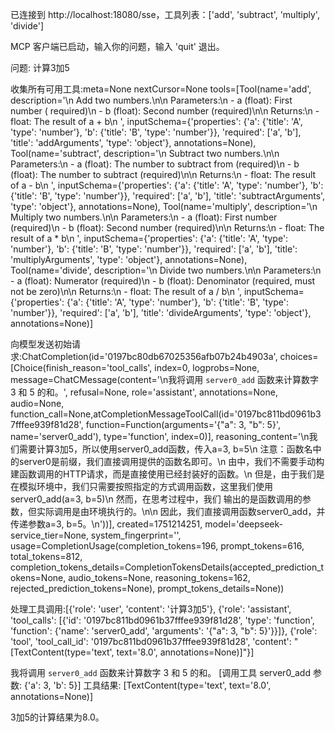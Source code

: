 已连接到 http://localhost:18080/sse，工具列表：['add', 'subtract', 'multiply', 'divide']

MCP 客户端已启动，输入你的问题，输入 'quit' 退出。

问题: 计算3加5

收集所有可用工具:meta=None nextCursor=None tools=[Tool(name='add', description='\n    Add two numbers.\n\n    Parameters:\n    - a (float): First number (
required)\n    - b (float): Second number (required)\n\n    Returns:\n    - float: The result of a + b\n    ', inputSchema={'properties': {'a': {'title': 'A', 'type': 'number'}, 'b': {'title': 'B', 'type': 'number'}}, 'required': ['a', 'b'], 'title': 'addArguments', 'type': 'object'}, annotations=None), Tool(name='subtract', description='\n    Subtract two numbers.\n\n    Parameters:\n    - a (float): The number to subtract from (required)\n    - b (float): The number to subtract (required)\n\n    Returns:\n    - float: The result of a - b\n    ', inputSchema={'properties': {'a': {'title': 'A', 'type': 'number'}, 'b': {'title': 'B', 'type': 'number'}}, 'required': ['a', 'b'], 'title': 'subtractArguments', 'type': 'object'}, annotations=None), Tool(name='multiply', description='\n    Multiply two numbers.\n\n    Parameters:\n    - a (float): First number (required)\n    - b (float): Second number (required)\n\n    Returns:\n    - float: The result of a * b\n    ', inputSchema={'properties': {'a': {'title': 'A', 'type': 'number'}, 'b': {'title': 'B', 'type': 'number'}}, 'required': ['a', 'b'], 'title': 'multiplyArguments', 'type': 'object'}, annotations=None), Tool(name='divide', description='\n    Divide two numbers.\n\n    Parameters:\n    - a (float): Numerator (required)\n    - b (float): Denominator (required, must not be zero)\n\n    Returns:\n    - float: The result of a / b\n    ', inputSchema={'properties': {'a': {'title': 'A', 'type': 'number'}, 'b': {'title': 'B', 'type': 'number'}}, 'required': ['a', 'b'], 'title': 'divideArguments', 'type': 'object'}, annotations=None)]

向模型发送初始请求:ChatCompletion(id='0197bc80db67025356afb07b24b4903a', choices=[Choice(finish_reason='tool_calls', index=0, logprobs=None, message=ChatCMessage(content='\n我将调用 `server0_add` 函数来计算数字 3 和 5 的和。', refusal=None, role='assistant', annotations=None, audio=None, function_call=None,atCompletionMessageToolCall(id='0197bc811bd0961b37fffee939f81d28', function=Function(arguments='{"a": 3, "b": 5}', name='server0_add'), type='function', index=0)], reasoning_content='\n我们需要计算3加5，所以使用server0_add函数，传入a=3, b=5\n 注意：函数名中的server0是前缀，我们直接调用提供的函数名即可。\n 由中，我们不需要手动构建函数调用的HTTP请求，而是直接使用已经封装好的函数。\n 但是，由于我们是在模拟环境中，我们只需要按照指定的方式调用函数，这里我们使用server0_add(a=3, b=5)\n 然而，在思考过程中，我们
输出的是函数调用的参数，但实际调用是由环境执行的。\n\n 因此，我们直接调用函数server0_add，并传递参数a=3, b=5。\n'))], created=1751214251, model='deepseek-service_tier=None, system_fingerprint='', usage=CompletionUsage(completion_tokens=196, prompt_tokens=616, total_tokens=812, completion_tokens_details=CompletionTokensDetails(accepted_prediction_tokens=None, audio_tokens=None, reasoning_tokens=162, rejected_prediction_tokens=None), prompt_tokens_details=None))

处理工具调用:[{'role': 'user', 'content': '计算3加5'}, {'role': 'assistant', 'tool_calls': [{'id': '0197bc811bd0961b37fffee939f81d28', 'type': 'function',
 'function': {'name': 'server0_add', 'arguments': '{"a": 3, "b": 5}'}}]}, {'role': 'tool', 'tool_call_id': '0197bc811bd0961b37fffee939f81d28', 'content': "[TextContent(type='text', text='8.0', annotations=None)]"}]


我将调用 `server0_add` 函数来计算数字 3 和 5 的和。
[调用工具 server0_add 参数: {'a': 3, 'b': 5}]
工具结果: [TextContent(type='text', text='8.0', annotations=None)]

3加5的计算结果为8.0。